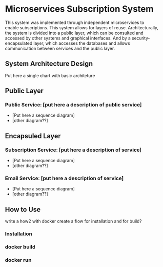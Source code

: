 # Microservices Subscription System

This system was implemented through independent microservices to enable subscriptions. This system allows for layers of reuse. Architecturally, the system is divided into a public layer, which can be consulted and accessed by other systems and graphical interfaces. And by a security-encapsulated layer, which accesses the databases and allows communication between services and the public layer.

## System Architecture Design
Put here a single chart with basic architeture


## Public Layer

### Public Service: [put here a description of public service]
- [Put here a sequence diagram]
- [other diagram??]

## Encapsuled Layer

### Subscription Service: [put here a description of service]
- [Put here a sequence diagram]
- [other diagram??]

### Email Service: [put here a description of service]
- [Put here a sequence diagram]
- [other diagram??]

## How to Use
write a how2 with docker
create a flow for installation and for build?
### Installation
### docker build
### docker run


